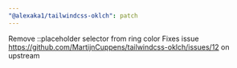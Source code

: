 ```yaml
---
"@alexaka1/tailwindcss-oklch": patch
---
```


Remove ::placeholder selector from ring color
Fixes issue https://github.com/MartijnCuppens/tailwindcss-oklch/issues/12 on upstream
